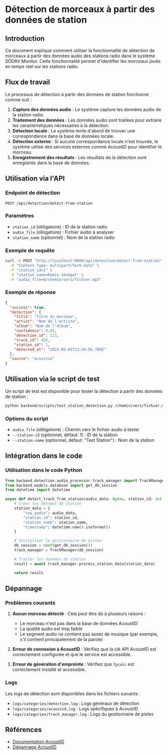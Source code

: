# Détection de morceaux à partir des données de station

## Introduction

Ce document explique comment utiliser la fonctionnalité de détection de morceaux à partir des données audio des stations radio dans le système SODAV Monitor. Cette fonctionnalité permet d'identifier les morceaux joués en temps réel sur les stations radio.

## Flux de travail

Le processus de détection à partir des données de station fonctionne comme suit :

1. **Capture des données audio** : Le système capture les données audio de la station radio.
2. **Traitement des données** : Les données audio sont traitées pour extraire les caractéristiques nécessaires à la détection.
3. **Détection locale** : Le système tente d'abord de trouver une correspondance dans la base de données locale.
4. **Détection externe** : Si aucune correspondance locale n'est trouvée, le système utilise des services externes comme AcoustID pour identifier le morceau.
5. **Enregistrement des résultats** : Les résultats de la détection sont enregistrés dans la base de données.

## Utilisation via l'API

### Endpoint de détection

```
POST /api/detection/detect-from-station
```

### Paramètres

- `station_id` (obligatoire) : ID de la station radio
- `audio_file` (obligatoire) : Fichier audio à analyser
- `station_name` (optionnel) : Nom de la station radio

### Exemple de requête

```bash
curl -X POST "http://localhost:8000/api/detection/detect-from-station" \
  -H "Content-Type: multipart/form-data" \
  -F "station_id=1" \
  -F "station_name=Radio Sénégal" \
  -F "audio_file=@/chemin/vers/fichier.mp3"
```

### Exemple de réponse

```json
{
  "success": true,
  "detection": {
    "title": "Titre du morceau",
    "artist": "Nom de l'artiste",
    "album": "Nom de l'album",
    "confidence": 0.95,
    "detection_id": 123,
    "track_id": 456,
    "station_id": 1,
    "detected_at": "2023-05-01T12:34:56.789Z"
  },
  "source": "acoustid"
}
```

## Utilisation via le script de test

Un script de test est disponible pour tester la détection à partir des données de station :

```bash
python backend/scripts/test_station_detection.py /chemin/vers/fichier.mp3 --station-id 1 --station-name "Radio Sénégal"
```

### Options du script

- `audio_file` (obligatoire) : Chemin vers le fichier audio à tester
- `--station-id` (optionnel, défaut: 1) : ID de la station
- `--station-name` (optionnel, défaut: "Test Station") : Nom de la station

## Intégration dans le code

### Utilisation dans le code Python

```python
from backend.detection.audio_processor.track_manager import TrackManager
from backend.models.database import get_db_session
from datetime import datetime

async def detect_track_from_station(audio_data: bytes, station_id: int, station_name: str):
    # Créer les données de station
    station_data = {
        "raw_audio": audio_data,
        "station_id": station_id,
        "station_name": station_name,
        "timestamp": datetime.now().isoformat()
    }

    # Initialiser le gestionnaire de pistes
    db_session = next(get_db_session())
    track_manager = TrackManager(db_session)

    # Traiter les données de station
    result = await track_manager.process_station_data(station_data)

    return result
```

## Dépannage

### Problèmes courants

1. **Aucun morceau détecté** : Cela peut être dû à plusieurs raisons :
   - Le morceau n'est pas dans la base de données AcoustID
   - La qualité audio est trop faible
   - Le segment audio ne contient pas assez de musique (par exemple, s'il contient principalement de la parole)

2. **Erreur de connexion à AcoustID** : Vérifiez que la clé API AcoustID est correctement configurée et que le service est accessible.

3. **Erreur de génération d'empreinte** : Vérifiez que `fpcalc` est correctement installé et accessible.

### Logs

Les logs de détection sont disponibles dans les fichiers suivants :

- `logs/categories/detection.log` : Logs généraux de détection
- `logs/categories/acoustid.log` : Logs spécifiques à AcoustID
- `logs/categories/track_manager.log` : Logs du gestionnaire de pistes

## Références

- [Documentation AcoustID](../api_integration/acoustid_usage.md)
- [Dépannage AcoustID](../troubleshooting/acoustid_integration.md)

